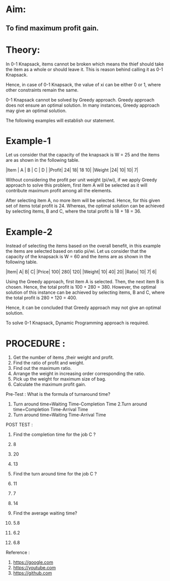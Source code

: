 # Aim:
## To find maximum profit gain.

# Theory:

In 0-1 Knapsack, items cannot be broken which means the thief should take the item as a whole or should leave it. This is reason behind calling it as 0-1 Knapsack.

Hence, in case of 0-1 Knapsack, the value of xi can be either 0 or 1, where other constraints remain the same.

0-1 Knapsack cannot be solved by Greedy approach. Greedy approach does not ensure an optimal solution. In many instances, Greedy approach may give an optimal solution.

The following examples will establish our statement.

# Example-1

Let us consider that the capacity of the knapsack is W = 25 and the items are as shown in the following table.

|Item	| A |	B |	C |	D |
|Profit|	24|	18|	18	10|
|Weight	|24|	10|	10|	7|

Without considering the profit per unit weight (pi/wi), if we apply Greedy approach to solve this problem, first item A will be selected as it will contribute maximum profit among all the elements.

After selecting item A, no more item will be selected. Hence, for this given set of items total profit is 24. Whereas, the optimal solution can be achieved by selecting items, B and C, where the total profit is 18 + 18 = 36.

# Example-2

Instead of selecting the items based on the overall benefit, in this example the items are selected based on ratio pi/wi. Let us consider that the capacity of the knapsack is W = 60 and the items are as shown in the following table.

|Item|	A|	B|	C|
|Price|	100|	280|	120|
|Weight|	10|	40|	20|
|Ratio|	10|	7|	6|

Using the Greedy approach, first item A is selected. Then, the next item B is chosen. Hence, the total profit is 100 + 280 = 380. However, the optimal solution of this instance can be achieved by selecting items, B and C, where the total profit is 280 + 120 = 400.

Hence, it can be concluded that Greedy approach may not give an optimal solution.

To solve 0-1 Knapsack, Dynamic Programming approach is required.


# PROCEDURE :
1. Get the number of items ,their weight and profit.
2. Find the ratio of profit and weight.
3. Find out the maximum ratio.
4. Arrange the weight in increasing order corresponding the ratio. 
5. Pick up the weight for maximum size of bag.
6. Calculate the maximum profit gain.


Pre-Test :
What is the formula of turnaround time?

1. Turn around time=Waiting Time-Completion Time
2.Turn around time=Completion Time-Arrival Time
3. Turn around time=Waiting Time-Arrival Time

POST TEST :

1. Find the completion time for the job C ?<br>

 1. 8<br>
 2. 20<br>
 3. 13<br>
2. Find the turn around time for the job C ?<br>

 1. 11<br>
 2. 7<br>
 3. 14<br>
3. Find the average waiting time?<br>

 1. 5.8<br>
 2. 6.2<br>
 3. 6.8<br>
 
 Reference :
1. https://google.com
2. https://youtube.com
3. https://github.com


